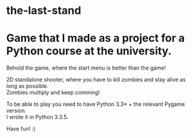 the-last-stand
==============

Game that I made as a project for a Python course at the university.
==============

Behold the game, where the start menu is better than the game!

2D standalone shooter, where you have to kill zombies and stay alive as long as possible. <br>
Zombies multiply and keep comming!

To be able to play you need to have Python 3.3* + the relevant Pygame version. <br>
I wrote it in Python 3.3.5.

Have fun! :)
